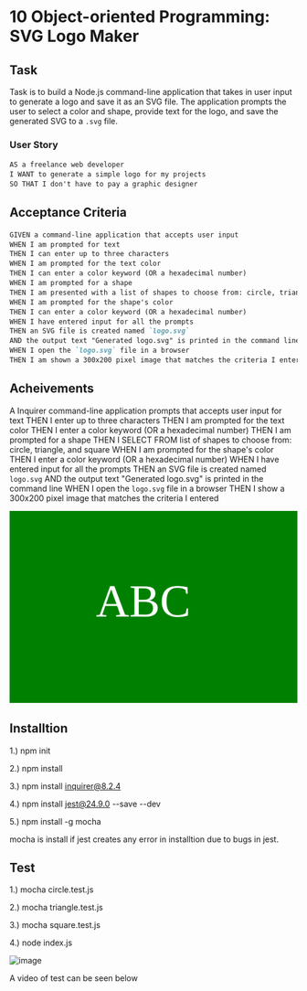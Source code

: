 # 10 Object-oriented Programming: SVG Logo Maker

## Task

Task is to build a Node.js command-line application that takes in user input to generate a logo and save it as an SVG file. The application prompts the user to select a color and shape, provide text for the logo, and save the generated SVG to a `.svg` file.


### User Story

```md
AS a freelance web developer
I WANT to generate a simple logo for my projects
SO THAT I don't have to pay a graphic designer
```

## Acceptance Criteria

```md
GIVEN a command-line application that accepts user input
WHEN I am prompted for text
THEN I can enter up to three characters
WHEN I am prompted for the text color
THEN I can enter a color keyword (OR a hexadecimal number)
WHEN I am prompted for a shape
THEN I am presented with a list of shapes to choose from: circle, triangle, and square
WHEN I am prompted for the shape's color
THEN I can enter a color keyword (OR a hexadecimal number)
WHEN I have entered input for all the prompts
THEN an SVG file is created named `logo.svg`
AND the output text "Generated logo.svg" is printed in the command line
WHEN I open the `logo.svg` file in a browser
THEN I am shown a 300x200 pixel image that matches the criteria I entered
```

## Acheivements

A Inquirer command-line application prompts that accepts user input for text
THEN I enter up to three characters
THEN I am prompted for the text color
THEN I enter a color keyword (OR a hexadecimal number)
THEN I am prompted for a shape
THEN I SELECT FROM list of shapes to choose from: circle, triangle, and square
WHEN I am prompted for the shape's color
THEN I enter a color keyword (OR a hexadecimal number)
WHEN I have entered input for all the prompts
THEN an SVG file is created named `logo.svg`
AND the output text "Generated logo.svg" is printed in the command line
WHEN I open the `logo.svg` file in a browser
THEN I show a 300x200 pixel image that matches the criteria I entered


![Image showing a green circle with white text that reads "SVG.".](./examples/logo.svg)

## Installtion

1.) npm init


2.) npm install


3.) npm install inquirer@8.2.4


4.) npm install jest@24.9.0 --save --dev


5.) npm install -g mocha


mocha is install if jest creates any error in installtion due to bugs in jest.

## Test

1.) mocha circle.test.js

2.) mocha triangle.test.js

3.) mocha square.test.js

4.) node index.js


![image](https://github.com/SanjeethTharmarajah/svggenerator/assets/130941252/a36036ce-2acc-4267-863a-b7afff1094d8)


A video of test can be seen below








